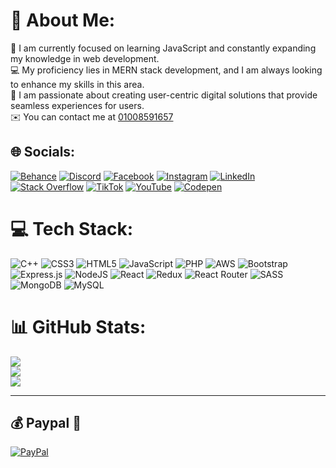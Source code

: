 # 💫 About Me:
🧠 I am currently focused on learning JavaScript and constantly expanding my knowledge in web development.<br>💻 My proficiency lies in MERN stack development, and I am always looking to enhance my skills in this area.<br>🌟 I am passionate about creating user-centric digital solutions that provide seamless experiences for users.<br>✉️  You can contact me at <a href="https://api.whatsapp.com/send/?phone=201008591657" target = _blank > 01008591657</a>


## 🌐 Socials:
[![Behance](https://img.shields.io/badge/Behance-1769ff?logo=behance&logoColor=white)](https://behance.net/mostafashawky11) [![Discord](https://img.shields.io/badge/Discord-%237289DA.svg?logo=discord&logoColor=white)](https://discord.gg/Not_Shawky007#6782) [![Facebook](https://img.shields.io/badge/Facebook-%231877F2.svg?logo=Facebook&logoColor=white)](https://facebook.com/mostafa.gabr.102/) [![Instagram](https://img.shields.io/badge/Instagram-%23E4405F.svg?logo=Instagram&logoColor=white)](https://instagram.com/notshawky007/) [![LinkedIn](https://img.shields.io/badge/LinkedIn-%230077B5.svg?logo=linkedin&logoColor=white)](https://linkedin.com/in/notshawky007/) [![Stack Overflow](https://img.shields.io/badge/-Stackoverflow-FE7A16?logo=stack-overflow&logoColor=white)](https://stackoverflow.com/users/21649692/mostafa-shawky) [![TikTok](https://img.shields.io/badge/TikTok-%23000000.svg?logo=TikTok&logoColor=white)](https://tiktok.com/@@shawky.dev) [![YouTube](https://img.shields.io/badge/YouTube-%23FF0000.svg?logo=YouTube&logoColor=white)](https://youtube.com/@UCqDKae28Uv8vl5Legk75JVA) [![Codepen](https://img.shields.io/badge/Codepen-000000?style=for-the-badge&logo=codepen&logoColor=white)](https://codepen.io/notshawky007) 

# 💻 Tech Stack:
![C++](https://img.shields.io/badge/c++-%2300599C.svg?style=for-the-badge&logo=c%2B%2B&logoColor=white) ![CSS3](https://img.shields.io/badge/css3-%231572B6.svg?style=for-the-badge&logo=css3&logoColor=white) ![HTML5](https://img.shields.io/badge/html5-%23E34F26.svg?style=for-the-badge&logo=html5&logoColor=white) ![JavaScript](https://img.shields.io/badge/javascript-%23323330.svg?style=for-the-badge&logo=javascript&logoColor=%23F7DF1E) ![PHP](https://img.shields.io/badge/php-%23777BB4.svg?style=for-the-badge&logo=php&logoColor=white) ![AWS](https://img.shields.io/badge/AWS-%23FF9900.svg?style=for-the-badge&logo=amazon-aws&logoColor=white) ![Bootstrap](https://img.shields.io/badge/bootstrap-%23563D7C.svg?style=for-the-badge&logo=bootstrap&logoColor=white) ![Express.js](https://img.shields.io/badge/express.js-%23404d59.svg?style=for-the-badge&logo=express&logoColor=%2361DAFB) ![NodeJS](https://img.shields.io/badge/node.js-6DA55F?style=for-the-badge&logo=node.js&logoColor=white) ![React](https://img.shields.io/badge/react-%2320232a.svg?style=for-the-badge&logo=react&logoColor=%2361DAFB) ![Redux](https://img.shields.io/badge/redux-%23593d88.svg?style=for-the-badge&logo=redux&logoColor=white) ![React Router](https://img.shields.io/badge/React_Router-CA4245?style=for-the-badge&logo=react-router&logoColor=white) ![SASS](https://img.shields.io/badge/SASS-hotpink.svg?style=for-the-badge&logo=SASS&logoColor=white) ![MongoDB](https://img.shields.io/badge/MongoDB-%234ea94b.svg?style=for-the-badge&logo=mongodb&logoColor=white) ![MySQL](https://img.shields.io/badge/mysql-%2300f.svg?style=for-the-badge&logo=mysql&logoColor=white)
# 📊 GitHub Stats:
![](https://github-readme-stats.vercel.app/api?username=notshawky007&theme=radical&hide_border=false&include_all_commits=false&count_private=false)<br/>
![](https://github-readme-streak-stats.herokuapp.com/?user=notshawky007&theme=radical&hide_border=false)<br/>
![](https://github-readme-stats.vercel.app/api/top-langs/?username=notshawky007&theme=radical&hide_border=false&include_all_commits=false&count_private=false&layout=compact)

---


  ## 💰 Paypal 💸
  [![PayPal](https://img.shields.io/badge/PayPal-00457C?style=for-the-badge&logo=paypal&logoColor=white)](https://www.paypal.com/paypalme/notshawky) 

 
